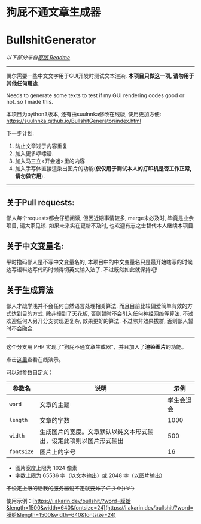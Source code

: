 # 狗屁不通文章生成器
# BullshitGenerator

*以下部分来自[原版 Readme](https://github.com/menzi11/BullshitGenerator/blob/master/README.md)*

---

偶尔需要一些中文文字用于GUI开发时测试文本渲染. __本项目只做这一项, 请勿用于其他任何用途__.

Needs to generate some texts to test if my GUI rendering codes good or not. so I made this.

本项目为python3版本, 还有由suulnnka修改在线版, 使用更加方便:
https://suulnnka.github.io/BullshitGenerator/index.html

下一步计划:
1. 防止文章过于内容重复
1. 加入更多啰嗦话.
1. 加入马三立<开会迷>里的内容
1. 加入手写体直接渲染出图片的功能(__仅仅用于测试本人的打印机是否工作正常, 请勿做它用__).

----

## 关于Pull requests:

鄙人每个requests都会仔细阅读, 但因近期事情较多, merge未必及时, 毕竟是业余项目, 请大家见谅. 如果未来实在更新不及时, 也欢迎有志之士替代本人继续本项目.

## 关于中文变量名:

平时撸码鄙人是不写中文变量名的, 本项目中的中文变量名只是最开始瞎写的时候边写语料边写代码时懒得切英文输入法了. 不过既然如此就保持吧!

## 关于生成算法

鄙人才疏学浅并不会任何自然语言处理相关算法. 而且目前比较偏爱简单有效的方式达到目的方式. 除非撞到了天花板, 否则暂时不会引入任何神经网络等算法. 不过欢迎任何人另开分支实现更复杂, 效果更好的算法. 不过除非效果拔群, 否则鄙人暂时不会融合.

---

这个分支用 PHP 实现了“狗屁不通文章生成器”，并且加入了**渲染图片**的功能。

点击[这里](https://i.akarin.dev/bullshit/)查看在线演示。

可以对参数自定义：

| 参数名 | 说明 | 示例 |
| --- | --- | ---|
| `word` | 文章的主题 | 学生会退会 |
| `length` | 文章的字数 | 1000 |
| `width` | 生成图片的宽度。文章默认以纯文本形式输出，设定此项则以图片形式输出 | 500 |
| `fontsize` | 图片上的字号 | 16 |

* 图片宽度上限为 1024 像素
* 字数上限为 65536 字（以文本输出）或 2048 字（以图片输出）

~~不设定上限的话我的服务器说不定就要炸了⊂彡☆))∀`)~~

使用示例：[https://i.akarin.dev/bullshit/?word=膜蛤&length=1500&width=640&fontsize=24](https://i.akarin.dev/bullshit/?word=膜蛤&length=1500&width=640&fontsize=24)